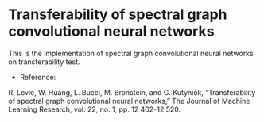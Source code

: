 # Transferability of spectral graph convolutional neural networks
This is the implementation of spectral graph convolutional neural networks on transferability test.

* Reference:
  
R. Levie, W. Huang, L. Bucci, M. Bronstein, and G. Kutyniok, “Transferability of spectral graph convolutional neural networks,” The Journal of Machine Learning Research, vol. 22, no. 1, pp. 12 462–12 520.

